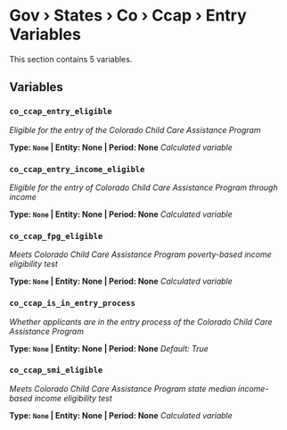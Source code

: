 # Gov › States › Co › Ccap › Entry Variables

This section contains 5 variables.

## Variables

### `co_ccap_entry_eligible`
*Eligible for the entry of the Colorado Child Care Assistance Program*

**Type: `None` | Entity: None | Period: None**
*Calculated variable*

### `co_ccap_entry_income_eligible`
*Eligible for the entry of Colorado Child Care Assistance Program through income*

**Type: `None` | Entity: None | Period: None**
*Calculated variable*

### `co_ccap_fpg_eligible`
*Meets Colorado Child Care Assistance Program poverty-based income eligibility test*

**Type: `None` | Entity: None | Period: None**
*Calculated variable*

### `co_ccap_is_in_entry_process`
*Whether applicants are in the entry process of the Colorado Child Care Assistance Program*

**Type: `None` | Entity: None | Period: None**
*Default: True*

### `co_ccap_smi_eligible`
*Meets Colorado Child Care Assistance Program state median income-based income eligibility test*

**Type: `None` | Entity: None | Period: None**
*Calculated variable*
